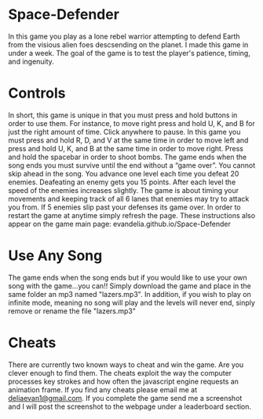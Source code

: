 # Space-Defender
In this game you play as a lone rebel warrior attempting to defend Earth from the visious alien foes descsending on the planet. I made this game in under a week. The goal of the game is to test the player's patience, timing, and ingenuity.
# Controls
In short, this game is unique in that you must press and hold buttons in order to use them. For instance, to move right press and hold U, K, and B for just the right amount of time. Click anywhere to pause. In this game you must press and hold R, D, and V at the same time in order to move left and press and hold U, K, and B at the same time in order to move right. Press and hold the spacebar in order to shoot bombs. The game ends when the song ends you must survive until the end without a “game over”. You cannot skip ahead in the song. You advance one level each time you defeat 20 enemies. Deafeating an enemy gets you 15 points. After each level the speed of the enemies increases slightly. The game is about timing your movements and keeping track of all 6 lanes that enemies may try to attack you from. If 5 enemies slip past your defenses its game over. In order to restart the game at anytime simply refresh the page. These instructions also appear on the game main page: evandelia.github.io/Space-Defender
# Use Any Song
The game ends when the song ends but if you would like to use your own song with the game...you can!! Simply download the game and place in the same folder an mp3 named "lazers.mp3". In addition, if you wish to play on infinite mode, meaning no song will play and the levels will never end, sinply remove or rename the file "lazers.mp3"
# Cheats
There are currently two known ways to cheat and win the game. Are you clever enough to find them. The cheats exploit the way the computer processes key strokes and how often the javascript engine requests an animation frame. If you find any cheats please email me at deliaevan1@gmail.com. If you complete the game send me a screenshot and I will post the screenshot to the webpage under a leaderboard section.
